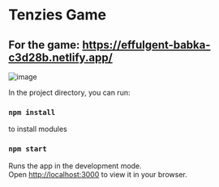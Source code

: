 # Tenzies Game

## For the game: https://effulgent-babka-c3d28b.netlify.app/

![image](https://i.imgur.com/DNdefOX.png)

In the project directory, you can run:

### `npm install`

to install modules

### `npm start`

Runs the app in the development mode.\
Open [http://localhost:3000](http://localhost:3000) to view it in your browser.